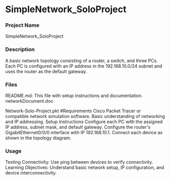 # SimpleNetwork_SoloProject


### Project Name
SimpleNetwork_SoloProject

### Description
A basic network topology consisting of a router, a switch, and three PCs. Each PC is configured with an IP address in the 192.168.10.0/24 subnet and uses the router as the default gateway.

### Files
README.md: This file with setup instructions and documentation.
networkDocument.doc

Network-Solo-Project.pkt
#Requirements
Cisco Packet Tracer or compatible network simulation software.
Basic understanding of networking and IP addressing.
Setup Instructions
Configure each PC with the assigned IP address, subnet mask, and default gateway.
Configure the router's GigabitEthernet0/0/0 interface with IP 192.168.10.1.
Connect each device as shown in the topology diagram.
### Usage
Testing Connectivity: Use ping between devices to verify connectivity.
Learning Objectives: Understand basic network setup, IP configuration, and device interconnectivity.
